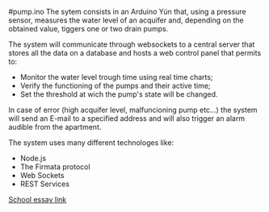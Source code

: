 #pump.ino
The sytem consists in an Arduino Yún that, using a pressure sensor, measures the water level of an acquifer and, depending on the obtained value, tiggers one or two drain pumps.

The system will communicate through websockets to a central server that stores all the data on a database and hosts a web control panel that permits to:

* Monitor the water level trough time using real time charts;
* Verify the functioning of the pumps and their active time;
* Set the threshold at wich the pump's state will be changed.

In case of error (high acquifer level, malfuncioning pump etc...) the system will send an E-mail to a specified address and will also trigger an alarm audible from the apartment.

The system uses many different technologes like:

* Node.js
* The Firmata protocol
* Web Sockets
* REST Services

[School essay link](http://tesine.marconirovereto.it/dettagli.html?2016.5BI.3)

